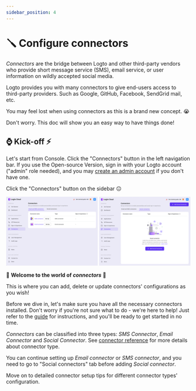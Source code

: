 ```yaml
---
sidebar_position: 4
---
```


# 🪛 Configure connectors

_Connectors_ are the bridge between Logto and other third-party vendors who provide short message service (SMS), email service, or user information on wildly accepted social media.

Logto provides you with many connectors to give end-users access to third-party providers. Such as Google, GitHub, Facebook, SendGrid mail, etc.

You may feel lost when using connectors as this is a brand new concept. :sob:

Don't worry. This doc will show you an easy way to have things done!

## :watch: Kick-off :zap:

Let's start from Console. Click the "Connectors" button in the left navigation bar. If you use the Open-source Version, sign in with your Logto account ("admin" role needed), and you may [create an admin account](../../tutorials/get-started/README.mdx#create-an-admin-account) if you don't have one.

Click the "Connectors" button on the sidebar :neutral_face:

![Configure connectors - Kick-off](./assets/configure-connectors-kick-off.png)

:ghost: **Welcome to the world of _connectors_** :ghost:

This is where you can add, delete or update connectors' configurations as you wish!

Before we dive in, let's make sure you have all the necessary connectors installed. Don't worry if you're not sure what to do - we're here to help! Just refer to the [guide](../create-your-connector/connector-implementation-guide#install-your-own-connectors) for instructions, and you'll be ready to get started in no time.

_Connectors_ can be classified into three types: _SMS Connector_, _Email Connector_ and _Social Connector_. See [connector reference](../../references/connectors/README.mdx) for more details about connector type.

You can continue setting up _Email connector_ or _SMS connector_, and you need to go to "Social connectors" tab before adding _Social connector_.

Move on to detailed connector setup tips for different connector types' configuration.
